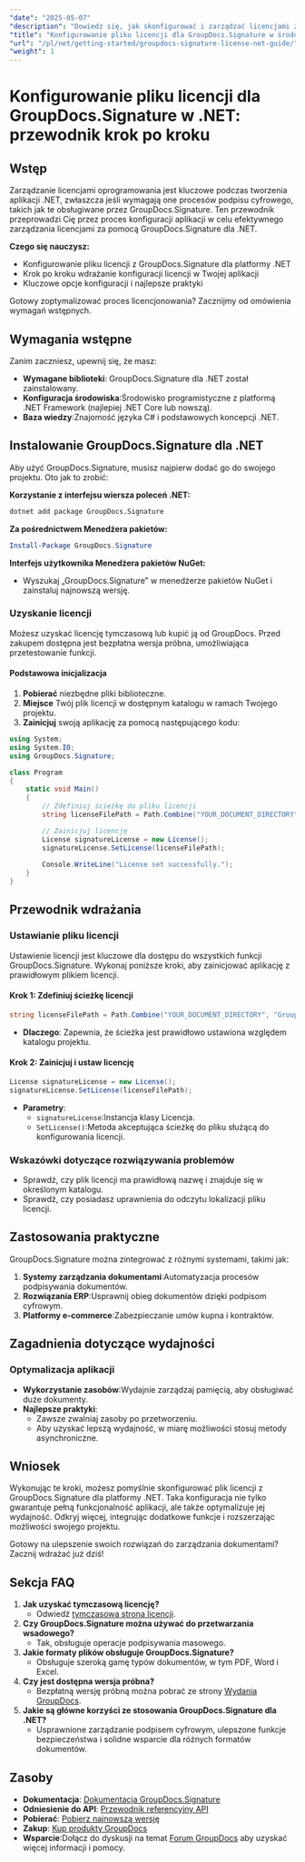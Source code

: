 ```yaml
---
"date": "2025-05-07"
"description": "Dowiedz się, jak skonfigurować i zarządzać licencjami za pomocą GroupDocs.Signature dla .NET. Ten kompleksowy przewodnik obejmuje wszystko, od instalacji po konfigurację licencji."
"title": "Konfigurowanie pliku licencji dla GroupDocs.Signature w środowisku .NET. Przewodnik krok po kroku"
"url": "/pl/net/getting-started/groupdocs-signature-license-net-guide/"
"weight": 1
---
```


# Konfigurowanie pliku licencji dla GroupDocs.Signature w .NET: przewodnik krok po kroku

## Wstęp
Zarządzanie licencjami oprogramowania jest kluczowe podczas tworzenia aplikacji .NET, zwłaszcza jeśli wymagają one procesów podpisu cyfrowego, takich jak te obsługiwane przez GroupDocs.Signature. Ten przewodnik przeprowadzi Cię przez proces konfiguracji aplikacji w celu efektywnego zarządzania licencjami za pomocą GroupDocs.Signature dla .NET.

**Czego się nauczysz:**
- Konfigurowanie pliku licencji z GroupDocs.Signature dla platformy .NET
- Krok po kroku wdrażanie konfiguracji licencji w Twojej aplikacji
- Kluczowe opcje konfiguracji i najlepsze praktyki

Gotowy zoptymalizować proces licencjonowania? Zacznijmy od omówienia wymagań wstępnych.

## Wymagania wstępne
Zanim zaczniesz, upewnij się, że masz:
- **Wymagane biblioteki**: GroupDocs.Signature dla .NET został zainstalowany.
- **Konfiguracja środowiska**:Środowisko programistyczne z platformą .NET Framework (najlepiej .NET Core lub nowszą).
- **Baza wiedzy**:Znajomość języka C# i podstawowych koncepcji .NET.

## Instalowanie GroupDocs.Signature dla .NET
Aby użyć GroupDocs.Signature, musisz najpierw dodać go do swojego projektu. Oto jak to zrobić:

**Korzystanie z interfejsu wiersza poleceń .NET:**
```bash
dotnet add package GroupDocs.Signature
```

**Za pośrednictwem Menedżera pakietów:**
```powershell
Install-Package GroupDocs.Signature
```

**Interfejs użytkownika Menedżera pakietów NuGet:**
- Wyszukaj „GroupDocs.Signature” w menedżerze pakietów NuGet i zainstaluj najnowszą wersję.

### Uzyskanie licencji
Możesz uzyskać licencję tymczasową lub kupić ją od GroupDocs. Przed zakupem dostępna jest bezpłatna wersja próbna, umożliwiająca przetestowanie funkcji.

#### Podstawowa inicjalizacja
1. **Pobierać** niezbędne pliki biblioteczne.
2. **Miejsce** Twój plik licencji w dostępnym katalogu w ramach Twojego projektu.
3. **Zainicjuj** swoją aplikację za pomocą następującego kodu:

```csharp
using System;
using System.IO;
using GroupDocs.Signature;

class Program
{
    static void Main()
    {
        // Zdefiniuj ścieżkę do pliku licencji
        string licenseFilePath = Path.Combine("YOUR_DOCUMENT_DIRECTORY", "GroupDocs.license");

        // Zainicjuj licencję
        License signatureLicense = new License();
        signatureLicense.SetLicense(licenseFilePath);
        
        Console.WriteLine("License set successfully.");
    }
}
```

## Przewodnik wdrażania
### Ustawianie pliku licencji
Ustawienie licencji jest kluczowe dla dostępu do wszystkich funkcji GroupDocs.Signature. Wykonaj poniższe kroki, aby zainicjować aplikację z prawidłowym plikiem licencji.

#### Krok 1: Zdefiniuj ścieżkę licencji
```csharp
string licenseFilePath = Path.Combine("YOUR_DOCUMENT_DIRECTORY", "GroupDocs.license");
```
- **Dlaczego**: Zapewnia, że ścieżka jest prawidłowo ustawiona względem katalogu projektu.

#### Krok 2: Zainicjuj i ustaw licencję
```csharp
License signatureLicense = new License();
signatureLicense.SetLicense(licenseFilePath);
```
- **Parametry**:
  - `signatureLicense`:Instancja klasy Licencja.
  - `SetLicense()`:Metoda akceptująca ścieżkę do pliku służącą do konfigurowania licencji.

### Wskazówki dotyczące rozwiązywania problemów
- Sprawdź, czy plik licencji ma prawidłową nazwę i znajduje się w określonym katalogu.
- Sprawdź, czy posiadasz uprawnienia do odczytu lokalizacji pliku licencji.

## Zastosowania praktyczne
GroupDocs.Signature można zintegrować z różnymi systemami, takimi jak:
1. **Systemy zarządzania dokumentami**:Automatyzacja procesów podpisywania dokumentów.
2. **Rozwiązania ERP**:Usprawnij obieg dokumentów dzięki podpisom cyfrowym.
3. **Platformy e-commerce**:Zabezpieczanie umów kupna i kontraktów.

## Zagadnienia dotyczące wydajności
### Optymalizacja aplikacji
- **Wykorzystanie zasobów**:Wydajnie zarządzaj pamięcią, aby obsługiwać duże dokumenty.
- **Najlepsze praktyki**:
  - Zawsze zwalniaj zasoby po przetworzeniu.
  - Aby uzyskać lepszą wydajność, w miarę możliwości stosuj metody asynchroniczne.

## Wniosek
Wykonując te kroki, możesz pomyślnie skonfigurować plik licencji z GroupDocs.Signature dla platformy .NET. Taka konfiguracja nie tylko gwarantuje pełną funkcjonalność aplikacji, ale także optymalizuje jej wydajność. Odkryj więcej, integrując dodatkowe funkcje i rozszerzając możliwości swojego projektu.

Gotowy na ulepszenie swoich rozwiązań do zarządzania dokumentami? Zacznij wdrażać już dziś!

## Sekcja FAQ
1. **Jak uzyskać tymczasową licencję?**
   - Odwiedź [tymczasowa strona licencji](https://purchase.groupdocs.com/temporary-license/).
2. **Czy GroupDocs.Signature można używać do przetwarzania wsadowego?**
   - Tak, obsługuje operacje podpisywania masowego.
3. **Jakie formaty plików obsługuje GroupDocs.Signature?**
   - Obsługuje szeroką gamę typów dokumentów, w tym PDF, Word i Excel.
4. **Czy jest dostępna wersja próbna?**
   - Bezpłatną wersję próbną można pobrać ze strony [Wydania GroupDocs](https://releases.groupdocs.com/signature/net/).
5. **Jakie są główne korzyści ze stosowania GroupDocs.Signature dla .NET?**
   - Usprawnione zarządzanie podpisem cyfrowym, ulepszone funkcje bezpieczeństwa i solidne wsparcie dla różnych formatów dokumentów.

## Zasoby
- **Dokumentacja**: [Dokumentacja GroupDocs.Signature](https://docs.groupdocs.com/signature/net/)
- **Odniesienie do API**: [Przewodnik referencyjny API](https://reference.groupdocs.com/signature/net/)
- **Pobierać**: [Pobierz najnowszą wersję](https://releases.groupdocs.com/signature/net/)
- **Zakup**: [Kup produkty GroupDocs](https://purchase.groupdocs.com/buy)
- **Wsparcie**:Dołącz do dyskusji na temat [Forum GroupDocs](https://forum.groupdocs.com/c/signature/) aby uzyskać więcej informacji i pomocy.